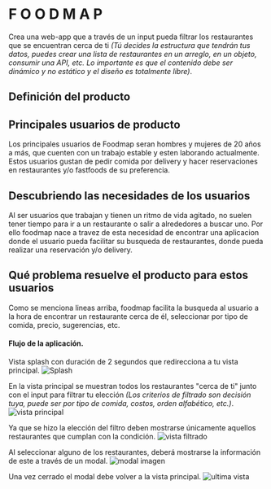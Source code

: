 #  F O O D M A P

Crea una web-app que a través de un input pueda filtrar los restaurantes
que se encuentran cerca de ti *(Tú decides la estructura que tendrán tus datos,
puedes crear una lista de restaurantes en un arreglo, en un objeto, consumir una API, etc. Lo importante es que el contenido debe ser dinámico y no estático y el diseño es totalmente libre)*.

## Definición del producto

## Principales usuarios de producto
Los principales usuarios de Foodmap seran hombres y mujeres de 20 años a más, que cuenten con un trabajo estable y esten laborando actualmente. Estos usuarios gustan de pedir comida por delivery y hacer reservaciones en restaurantes y/o fastfoods de su preferencia.
## Descubriendo las necesidades de los usuarios
Al ser usuarios que trabajan y tienen un ritmo de vida agitado, no suelen tener tiempo para ir a un restaurante o salir a alrededores a buscar uno. Por ello foodmap nace a travez de esta necesidad de encontrar una aplicacion donde el usuario pueda facilitar su busqueda de restaurantes, donde pueda realizar una reservación y/o delivery.
## Qué problema resuelve el producto para estos usuarios
Como se menciona lineas arriba, foodmap facilita la busqueda al usuario a la hora de encontrar un restaurante cerca de él, seleccionar por tipo de comida,
precio, sugerencias, etc.

#### Flujo de la aplicación.

Vista splash con duración de 2 segundos que redirecciona a tu vista
principal.
![Splash](https://github.com/AnaSalazar/curricula-js/blob/04-social-network/04-social-network/02-jquery/08-code-challenges/foodmap/splash.jpg?raw=true)

En la vista principal se muestran todos los restaurantes "cerca de ti" junto
con el input para filtrar tu elección *(Los criterios de filtrado son decisión
tuya, puede ser por tipo de comida, costos, orden alfabético, etc.)*.
![vista principal](https://github.com/AnaSalazar/curricula-js/blob/04-social-network/04-social-network/02-jquery/08-code-challenges/foodmap/2.jpg?raw=true)

Ya que se hizo la elección del filtro deben mostrarse únicamente aquellos
restaurantes que cumplan con la condición.
![vista filtrado](https://github.com/AnaSalazar/curricula-js/blob/04-social-network/04-social-network/02-jquery/08-code-challenges/foodmap/3.jpg?raw=true)

Al seleccionar alguno de los restaurantes, deberá mostrarse la información de
este a través de un modal.
![modal imagen](https://github.com/AnaSalazar/curricula-js/blob/04-social-network/04-social-network/02-jquery/08-code-challenges/foodmap/5.jpg?raw=true)

Una vez cerrado el modal debe volver a la vista principal.
![ultima vista](https://github.com/AnaSalazar/curricula-js/blob/04-social-network/04-social-network/02-jquery/08-code-challenges/foodmap/6.jpg?raw=true)